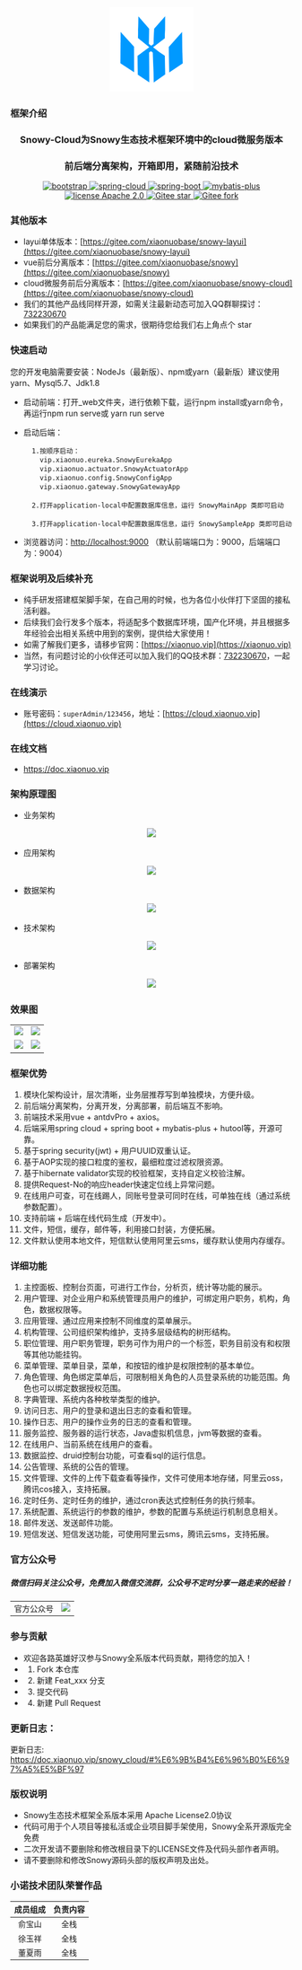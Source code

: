 <div align="center">
    <p align="center">
        <img src="./_web/public/logo.png" height="150" alt="logo"/>
    </p>
</div>

### 框架介绍
<div align="center"><h3 align="center">Snowy-Cloud为Snowy生态技术框架环境中的cloud微服务版本</h3></div>
<div align="center"><h3 align="center">前后端分离架构，开箱即用，紧随前沿技术</h3></div>

<p align="center">     
    <p align="center">
        <a href="https://www.antdv.com/docs/vue/introduce-cn/">
            <img src="https://img.shields.io/badge/vue--ant--design-2.1.0-blue.svg" alt="bootstrap">
        </a> 
        <a href="https://spring.io/projects/spring-cloud">
            <img src="https://img.shields.io/badge/spring--cloud-Hoxton-orange.svg" alt="spring-cloud">
        </a>
        <a href="http://spring.io/projects/spring-boot">
            <img src="https://img.shields.io/badge/spring--boot-2.3.1-green.svg" alt="spring-boot">
        </a>
        <a href="http://mp.baomidou.com">
            <img src="https://img.shields.io/badge/mybatis--plus-3.3.2-blue.svg" alt="mybatis-plus">
        </a>  
        <a href="./LICENSE">
            <img src="https://img.shields.io/badge/license-Apache%202-red" alt="license Apache 2.0">
        </a>
        <a href="https://gitee.com/xiaonuobase/snowy-cloud">
            <img src="https://gitee.com/xiaonuobase/snowy-cloud/badge/star.svg?theme=dark" alt="Gitee star">
        </a>
        <a href="https://gitee.com/xiaonuobase/snowy-cloud">
            <img src="https://gitee.com/xiaonuobase/snowy-cloud/badge/fork.svg?theme=dark" alt="Gitee fork">
        </a>
    </p>
</p>

### 其他版本

* layui单体版本：[https://gitee.com/xiaonuobase/snowy-layui](https://gitee.com/xiaonuobase/snowy-layui)
* vue前后分离版本：[https://gitee.com/xiaonuobase/snowy](https://gitee.com/xiaonuobase/snowy)
* cloud微服务前后分离版本：[https://gitee.com/xiaonuobase/snowy-cloud](https://gitee.com/xiaonuobase/snowy-cloud)
* 我们的其他产品线同样开源，如需关注最新动态可加入QQ群聊探讨：[732230670](https://wpa.qq.com/msgrd?v=3&uin=732230670&_blank)
* 如果我们的产品能满足您的需求，很期待您给我们右上角点个 star

### 快速启动

您的开发电脑需要安装：NodeJs（最新版）、npm或yarn（最新版）建议使用yarn、Mysql5.7、Jdk1.8

* 启动前端：打开_web文件夹，进行依赖下载，运行npm install或yarn命令，再运行npm run serve或 yarn run serve
* 启动后端：

        1.按顺序启动：
          vip.xiaonuo.eureka.SnowyEurekaApp
          vip.xiaonuo.actuator.SnowyActuatorApp
          vip.xiaonuo.config.SnowyConfigApp
          vip.xiaonuo.gateway.SnowyGatewayApp
          
        2.打开application-local中配置数据库信息，运行 SnowyMainApp 类即可启动

        3.打开application-local中配置数据库信息，运行 SnowySampleApp 类即可启动
        
* 浏览器访问：<http://localhost:9000> （默认前端端口为：9000，后端端口为：9004）

### 框架说明及后续补充

* 纯手研发搭建框架脚手架，在自己用的时候，也为各位小伙伴打下坚固的接私活利器。
* 后续我们会行发多个版本，将适配多个数据库环境，国产化环境，并且根据多年经验会出相关系统中用到的案例，提供给大家使用！
* 如需了解我们更多，请移步官网：[https://xiaonuo.vip](https://xiaonuo.vip)
* 当然，有问题讨论的小伙伴还可以加入我们的QQ技术群：[732230670](https://wpa.qq.com/msgrd?v=3&uin=732230670&_blank)，一起学习讨论。

### 在线演示

* 账号密码：`superAdmin/123456`，地址：[https://cloud.xiaonuo.vip](https://cloud.xiaonuo.vip)

### 在线文档

* https://doc.xiaonuo.vip

### 架构原理图
* 业务架构
<p align="center">
    <img src="https://pan.xiaonuo.vip/?explorer/share/fileOut&shareID=68yzjuiA&path=%7BshareItemLink%3A68yzjuiA%7D%2F"/>
</p>

* 应用架构
<p align="center">
    <img src="https://pan.xiaonuo.vip/?explorer/share/fileOut&shareID=68yzy4Aw&path=%7BshareItemLink%3A68yzy4Aw%7D%2F"/>
</p>

* 数据架构
<p align="center">
    <img src="https://pan.xiaonuo.vip/?explorer/share/fileOut&shareID=68y0EfOg&path=%7BshareItemLink%3A68y0EfOg%7D%2F"/>
</p>

* 技术架构
<p align="center">
    <img src="https://pan.xiaonuo.vip/?explorer/share/fileOut&shareID=68y0Q2EA&path=%7BshareItemLink%3A68y0Q2EA%7D%2F"/>
</p>

* 部署架构
<p align="center">
    <img src="https://pan.xiaonuo.vip/?explorer/share/fileOut&shareID=68y0jARw&path=%7BshareItemLink%3A68y0jARw%7D%2F"/>
</p>

### 效果图

<table>
    <tr>
        <td><img src="https://oscimg.oschina.net/oscnet/up-62d4b535dadbfa8ff343cb290d58be43ef0.png"/></td>
        <td><img src="https://oscimg.oschina.net/oscnet/up-98b3e79f8008b6319ce6394d80172ff02a3.png"/></td>
    </tr>
    <tr>
        <td><img src="https://images.gitee.com/uploads/images/2020/1208/133142_37420daa_1980003.jpeg"/></td>
        <td><img src="https://images.gitee.com/uploads/images/2020/1208/133250_3749a395_1980003.jpeg"/></td>
    </tr>
</table>

### 框架优势

1. 模块化架构设计，层次清晰，业务层推荐写到单独模块，方便升级。
2. 前后端分离架构，分离开发，分离部署，前后端互不影响。
3. 前端技术采用vue + antdvPro + axios。
3. 后端采用spring cloud + spring boot + mybatis-plus + hutool等，开源可靠。
4. 基于spring security(jwt) + 用户UUID双重认证。
5. 基于AOP实现的接口粒度的鉴权，最细粒度过滤权限资源。
6. 基于hibernate validator实现的校验框架，支持自定义校验注解。
7. 提供Request-No的响应header快速定位线上异常问题。
8. 在线用户可查，可在线踢人，同账号登录可同时在线，可单独在线（通过系统参数配置）。
9. 支持前端 + 后端在线代码生成（开发中）。
10. 文件，短信，缓存，邮件等，利用接口封装，方便拓展。
11. 文件默认使用本地文件，短信默认使用阿里云sms，缓存默认使用内存缓存。

### 详细功能

1. 主控面板、控制台页面，可进行工作台，分析页，统计等功能的展示。
2. 用户管理、对企业用户和系统管理员用户的维护，可绑定用户职务，机构，角色，数据权限等。
3. 应用管理、通过应用来控制不同维度的菜单展示。
4. 机构管理、公司组织架构维护，支持多层级结构的树形结构。
5. 职位管理、用户职务管理，职务可作为用户的一个标签，职务目前没有和权限等其他功能挂钩。
6. 菜单管理、菜单目录，菜单，和按钮的维护是权限控制的基本单位。
7. 角色管理、角色绑定菜单后，可限制相关角色的人员登录系统的功能范围。角色也可以绑定数据授权范围。
8. 字典管理、系统内各种枚举类型的维护。
9. 访问日志、用户的登录和退出日志的查看和管理。
10. 操作日志、用户的操作业务的日志的查看和管理。
11. 服务监控、服务器的运行状态，Java虚拟机信息，jvm等数据的查看。
12. 在线用户、当前系统在线用户的查看。
13. 数据监控、druid控制台功能，可查看sql的运行信息。
14. 公告管理、系统的公告的管理。
15. 文件管理、文件的上传下载查看等操作，文件可使用本地存储，阿里云oss，腾讯cos接入，支持拓展。
16. 定时任务、定时任务的维护，通过cron表达式控制任务的执行频率。
17. 系统配置、系统运行的参数的维护，参数的配置与系统运行机制息息相关。
18. 邮件发送、发送邮件功能。
19. 短信发送、短信发送功能，可使用阿里云sms，腾讯云sms，支持拓展。

### 官方公众号

##### 微信扫码关注公众号，免费加入微信交流群，公众号不定时分享一路走来的经验！

<table>
    <tr>
        <td>官方公众号</td>
        <td><img src="https://pan.xiaonuo.vip/?explorer/share/file&hash=3841yKGwU0dOU5EARaYCHQAw6aFaB5JptCs-ACRfO_rQw7NdogWFXIQ&name=xiaonuobase.jpg" width="120"/></td>
    </tr>
</table>

### 参与贡献

- 欢迎各路英雄好汉参与Snowy全系版本代码贡献，期待您的加入！
- 1.  Fork 本仓库
- 2.  新建 Feat_xxx 分支
- 3.  提交代码
- 4.  新建 Pull Request

### 更新日志：

更新日志:
[https://doc.xiaonuo.vip/snowy_cloud/#%E6%9B%B4%E6%96%B0%E6%97%A5%E5%BF%97
](https://doc.xiaonuo.vip/snowy_cloud/#%E6%9B%B4%E6%96%B0%E6%97%A5%E5%BF%97
)

### 版权说明

- Snowy生态技术框架全系版本采用 Apache License2.0协议
- 代码可用于个人项目等接私活或企业项目脚手架使用，Snowy全系开源版完全免费
- 二次开发请不要删除和修改根目录下的LICENSE文件及代码头部作者声明。
- 请不要删除和修改Snowy源码头部的版权声明及出处。


### 小诺技术团队荣誉作品

| 成员组成 | 负责内容 |
| :---: | :---: |
| 俞宝山 | 全栈 |
| 徐玉祥 | 全栈 |
| 董夏雨 | 全栈 |

